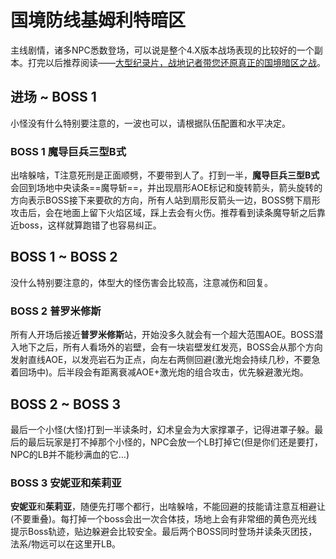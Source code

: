 # 国境防线基姆利特暗区

主线剧情，诸多NPC悉数登场，可以说是整个4.X版本战场表现的比较好的一个副本。打完以后推荐阅读——[大型纪录片，战地记者带您还原真正的国境暗区之战](https://bbs.nga.cn/read.php?tid=17989614)。

## 进场 ~ BOSS 1 

 小怪没有什么特别要注意的，一波也可以，请根据队伍配置和水平决定。

### BOSS 1 魔导巨兵三型B式
出啥躲啥，<Role name="tank" />T注意死刑是正面顺劈，不要带到人了。打到一半，**魔导巨兵三型B式**会回到场地中央读条==魔导斩==，并出现扇形AOE标记和旋转箭头，箭头旋转的方向表示BOSS接下来要砍的方向，<Role name="tank" /><Role name="healer" /><Role name="dps" />所有人站到扇形反箭头一边，BOSS劈下扇形攻击后，会在地面上留下火焰区域，踩上去会有火伤。推荐看到读条魔导斩之后靠近boss，这样就算跑错了也容易纠正。

## BOSS 1 ~ BOSS 2 

没什么特别要注意的，体型大的怪伤害会比较高，注意减伤和回复。

### BOSS 2 普罗米修斯
<Role name="tank" /><Role name="healer" /><Role name="dps" />所有人开场后接近**普罗米修斯**站，开始没多久就会有一个超大范围AOE。BOSS潜入地下之后，<Role name="tank" /><Role name="healer" /><Role name="dps" />所有人看场外的岩壁，会有一块岩壁发红发亮，BOSS会从那个方向发射直线AOE，以发亮岩石为正点，向左右两侧回避(激光炮会持续几秒，不要急着回场中)。后半段会有距离衰减AOE+激光炮的组合攻击，优先躲避激光炮。 

## BOSS 2 ~ BOSS 3 

最后一个小怪(大怪)打到一半读条时，幻术皇会为大家撑罩子，记得进罩子躲。最后的最后玩家是打不掉那个小怪的，NPC会放一个LB打掉它(但是你们还是要打，NPC的LB并不能秒满血的它…)

### BOSS 3 安妮亚和茱莉亚

**安妮亚**和**茱莉亚**，随便先打哪个都行，出啥躲啥，不能回避的技能请注意互相避让(不要重叠)。每打掉一个boss会出一次合体技，场地上会有非常细的黄色亮光线 提示Boss轨迹，贴边躲避会比较安全。最后两个BOSS同时登场并读条灭团技，法系/物远可以在这里开LB。 